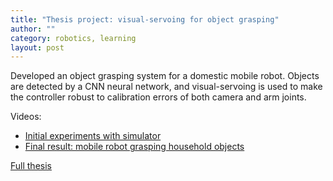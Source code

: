 ```yaml
---
title: "Thesis project: visual-servoing for object grasping"
author: ""
category: robotics, learning
layout: post
---
```


Developed an object grasping system for a domestic mobile robot. Objects are detected by a CNN neural network, and visual-servoing is used to make the controller robust to calibration errors of both camera and arm joints.

Videos:
- [Initial experiments with simulator](/assets/images/simulator-experiments.gif)
- [Final result: mobile robot grasping household objects](https://www.youtube.com/watch?v=CZaLNTZ_ITU)

[Full thesis](https://fenix.tecnico.ulisboa.pt/downloadFile/1689244997261509/94027-joao-pereira_dissertacao.pdf)
